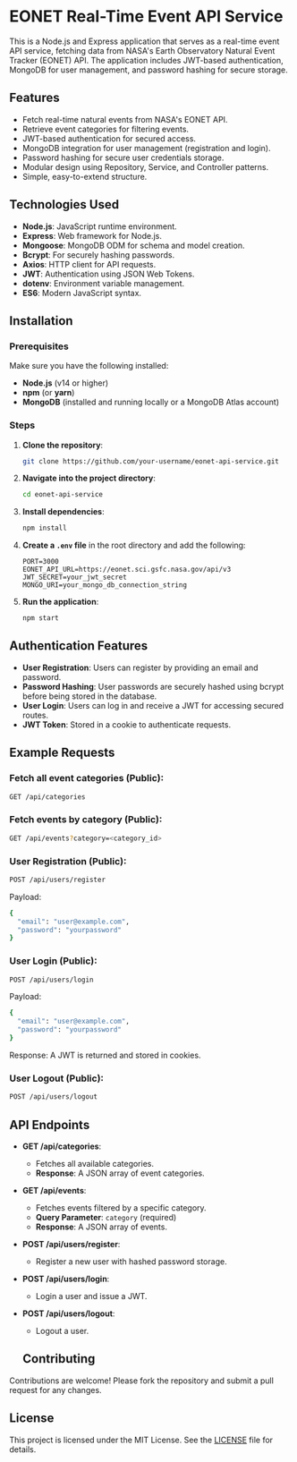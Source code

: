 # EONET Real-Time Event API Service

This is a Node.js and Express application that serves as a real-time event API service, fetching data from NASA's Earth Observatory Natural Event Tracker (EONET) API. The application includes JWT-based authentication, MongoDB for user management, and password hashing for secure storage.

## Features
- Fetch real-time natural events from NASA's EONET API.
- Retrieve event categories for filtering events.
- JWT-based authentication for secured access.
- MongoDB integration for user management (registration and login).
- Password hashing for secure user credentials storage.
- Modular design using Repository, Service, and Controller patterns.
- Simple, easy-to-extend structure.

## Technologies Used
- **Node.js**: JavaScript runtime environment.
- **Express**: Web framework for Node.js.
- **Mongoose**: MongoDB ODM for schema and model creation.
- **Bcrypt**: For securely hashing passwords.
- **Axios**: HTTP client for API requests.
- **JWT**: Authentication using JSON Web Tokens.
- **dotenv**: Environment variable management.
- **ES6**: Modern JavaScript syntax.

## Installation

### Prerequisites
Make sure you have the following installed:
- **Node.js** (v14 or higher)
- **npm** (or **yarn**)
- **MongoDB** (installed and running locally or a MongoDB Atlas account)

### Steps
1. **Clone the repository**:
    ```bash
    git clone https://github.com/your-username/eonet-api-service.git
    ```

2. **Navigate into the project directory**:
    ```bash
    cd eonet-api-service
    ```

3. **Install dependencies**:
    ```bash
    npm install
    ```

4. **Create a `.env` file** in the root directory and add the following:
    ```plaintext
    PORT=3000
    EONET_API_URL=https://eonet.sci.gsfc.nasa.gov/api/v3
    JWT_SECRET=your_jwt_secret
    MONGO_URI=your_mongo_db_connection_string
    ```

5. **Run the application**:
    ```bash
    npm start
    ```

## Authentication Features
- **User Registration**: Users can register by providing an email and password.
- **Password Hashing**: User passwords are securely hashed using bcrypt before being stored in the database.
- **User Login**: Users can log in and receive a JWT for accessing secured routes.
- **JWT Token**: Stored in a cookie to authenticate requests.

## Example Requests

### Fetch all event categories (Public):
```bash
GET /api/categories
```
### Fetch events by category (Public):
```bash
GET /api/events?category=<category_id>
```
### User Registration (Public):
```bash
POST /api/users/register
```
Payload:
```bash
{
  "email": "user@example.com",
  "password": "yourpassword"
}
```
### User Login (Public):
```bash
POST /api/users/login
```
Payload:
```bash
{
  "email": "user@example.com",
  "password": "yourpassword"
}
```
Response: A JWT is returned and stored in cookies.

### User Logout (Public):
```bash
POST /api/users/logout
```
## API Endpoints

- **GET /api/categories**:
  - Fetches all available categories.
  - **Response**: A JSON array of event categories.
  
- **GET /api/events**:
  - Fetches events filtered by a specific category.
  - **Query Parameter**: `category` (required)
  - **Response**: A JSON array of events.

- **POST /api/users/register**:
  - Register a new user with hashed password storage.

- **POST /api/users/login**:
  - Login a user and issue a JWT.

- **POST /api/users/logout**:
  - Logout a user.

  ## Contributing

Contributions are welcome! Please fork the repository and submit a pull request for any changes.

## License

This project is licensed under the MIT License. See the [LICENSE](LICENSE) file for details.





